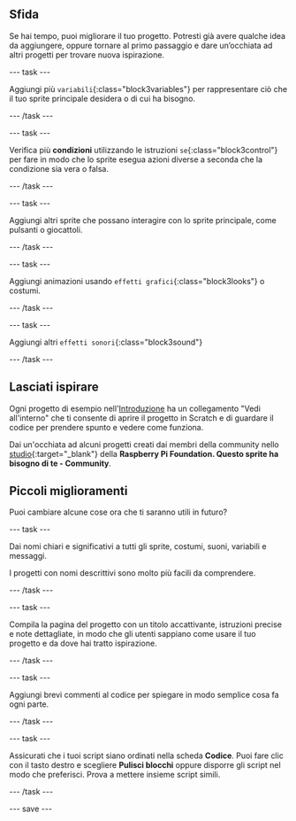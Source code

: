 ## Sfida

Se hai tempo, puoi migliorare il tuo progetto. Potresti già avere qualche idea da aggiungere, oppure tornare al primo passaggio e dare un’occhiata ad altri progetti per trovare nuova ispirazione.

--- task ---

Aggiungi più `variabili`{:class="block3variables"} per rappresentare ciò che il tuo sprite principale desidera o di cui ha bisogno.

--- /task ---

--- task ---

Verifica più **condizioni** utilizzando le istruzioni `se`{:class="block3control"} per fare in modo che lo sprite esegua azioni diverse a seconda che la condizione sia vera o falsa.

--- /task ---

--- task ---

Aggiungi altri sprite che possano interagire con lo sprite principale, come pulsanti o giocattoli.

--- /task ---

--- task ---

Aggiungi animazioni usando `effetti grafici`{:class="block3looks"} o costumi.

--- /task ---

--- task ---

Aggiungi altri `effetti sonori`{:class="block3sound"}

--- /task ---

## Lasciati ispirare

Ogni progetto di esempio nell'[Introduzione](.) ha un collegamento "Vedi all'interno" che ti consente di aprire il progetto in Scratch e di guardare il codice per prendere spunto e vedere come funziona.

Dai un'occhiata ad alcuni progetti creati dai membri della community nello [studio](https://scratch.mit.edu/studios/29722869/){:target="_blank"} della **Raspberry Pi Foundation. Questo sprite ha bisogno di te - Community**.

## Piccoli miglioramenti

Puoi cambiare alcune cose ora che ti saranno utili in futuro?

--- task ---

Dai nomi chiari e significativi a tutti gli sprite, costumi, suoni, variabili e messaggi.

I progetti con nomi descrittivi sono molto più facili da comprendere.

--- /task ---

--- task ---

Compila la pagina del progetto con un titolo accattivante, istruzioni precise e note dettagliate, in modo che gli utenti sappiano come usare il tuo progetto e da dove hai tratto ispirazione.

--- /task ---

--- task ---

Aggiungi brevi commenti al codice per spiegare in modo semplice cosa fa ogni parte.

--- /task ---

--- task ---

Assicurati che i tuoi script siano ordinati nella scheda **Codice**. Puoi fare clic con il tasto destro e scegliere **Pulisci blocchi** oppure disporre gli script nel modo che preferisci. Prova a mettere insieme script simili.

--- /task ---

--- save ---

